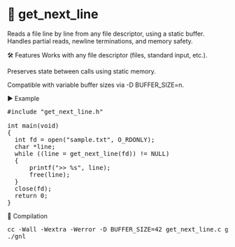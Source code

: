 # 📖 get_next_line
Reads a file line by line from any file descriptor, using a static buffer. Handles partial reads, newline terminations, and memory safety.

🛠️ Features
Works with any file descriptor (files, standard input, etc.).

Preserves state between calls using static memory.

Compatible with variable buffer sizes via -D BUFFER_SIZE=n.

▶️ Example
<pre>
#include "get_next_line.h"

int main(void)
{
  int fd = open("sample.txt", O_RDONLY);
  char *line;
  while ((line = get_next_line(fd)) != NULL) 
  {
      printf(">> %s", line);
      free(line);
  }
  close(fd);
  return 0;
}
</pre>
🧪 Compilation
<pre>
cc -Wall -Wextra -Werror -D BUFFER_SIZE=42 get_next_line.c get_next_line_utils.c -o gnl
./gnl
</pre>
